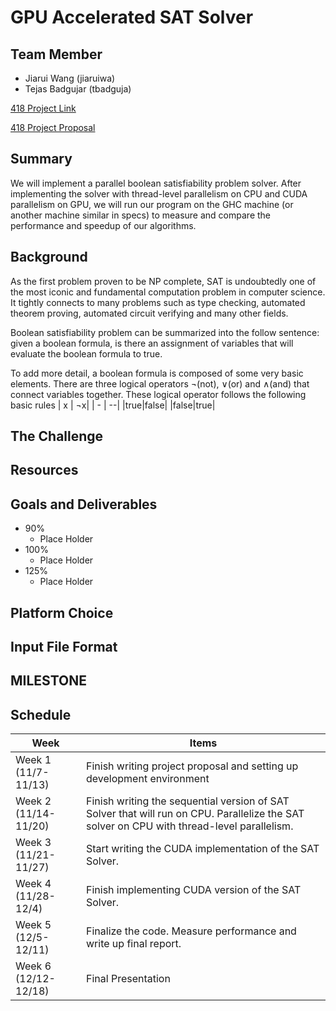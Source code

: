 # **GPU Accelerated SAT Solver**

## **Team Member**
* Jiarui Wang (jiaruiwa)
* Tejas Badgujar (tbadguja)

[418 Project Link](https://github.com/JerryCMU/CUDA-Accelerated-SAT-Solver)

[418 Project Proposal](https://github.com/JerryCMU/CPU-GPU-Parallel-SAT-Solver/blob/main/Project_Proposal.pdf)

## **Summary**
We will implement a parallel boolean satisfiability problem solver. After implementing the solver with
thread-level parallelism on CPU and CUDA parallelism on GPU, we will run our program on the GHC
machine (or another machine similar in specs) to measure and compare the performance and speedup of
our algorithms.

## **Background**
As the first problem proven to be NP complete, SAT is undoubtedly one of the most iconic and fundamental
computation problem in computer science. It tightly connects to many problems such as type checking,
automated theorem proving, automated circuit verifying and many other fields.

Boolean satisfiability problem can be summarized into the follow sentence: given a boolean formula, is
there an assignment of variables that will evaluate the boolean formula to true.

To add more detail, a boolean formula is composed of some very basic elements. There are three logical
operators ¬(not), ∨(or) and ∧(and) that connect variables together. These logical operator follows the
following basic rules
| x | ¬x|
| - | --|
|true|false|
|false|true|

## **The Challenge**


## **Resources**


## **Goals and Deliverables**
* 90%
  * Place Holder
* 100%
  * Place Holder
* 125%
  * Place Holder


## **Platform Choice**

## **Input File Format**

## **MILESTONE**


## **Schedule**
| Week | Items |
| ---- | ----- |
| Week 1 (11/7-11/13)  | Finish writing project proposal and setting up development environment |
| Week 2 (11/14-11/20) | Finish writing the sequential version of SAT Solver that will run on CPU. Parallelize the SAT solver on CPU with thread-level parallelism. |
| Week 3 (11/21-11/27) | Start writing the CUDA implementation of the SAT Solver. |
| Week 4 (11/28-12/4)  | Finish implementing CUDA version of the SAT Solver. |
| Week 5 (12/5-12/11)  | Finalize the code. Measure performance and write up final report. |
| Week 6 (12/12-12/18) | Final Presentation |
